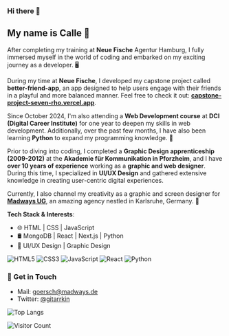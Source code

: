 ### Hi there 👋

## My name is Calle 🚀

After completing my training at **Neue Fische** Agentur Hamburg, I fully immersed myself in the world of coding and embarked on my exciting journey as a developer. 🖥️

During my time at **Neue Fische**, I developed my capstone project called **better-friend-app**, an app designed to help users engage with their friends in a playful and more balanced manner. Feel free to check it out:
<a href="https://capstone-project-seven-rho.vercel.app/" target="_blank">**capstone-project-seven-rho.vercel.app**</a>.

Since October 2024, I'm also attending a **Web Development course** at **DCI (Digital Career Institute)** for one year to deepen my skills in web development. Additionally, over the past few months, I have also been learning **Python** to expand my programming knowledge. 🐍

Prior to diving into coding, I completed a **Graphic Design apprenticeship (2009-2012)** at the **Akademie für Kommunikation in Pforzheim**, and I have **over 10 years of experience** working as a **graphic and web designer**. During this time, I specialized in **UI/UX Design** and gathered extensive knowledge in creating user-centric digital experiences.

Currently, I also channel my creativity as a graphic and screen designer for [**Madways UG**](https://www.madways.de/), an amazing agency nestled in Karlsruhe, Germany. 🎨

**Tech Stack & Interests**: 
- 🌐 HTML | CSS | JavaScript 
- 🛢️ MongoDB | React | Next.js | Python
- 🎲 UI/UX Design | Graphic Design

![HTML5](https://img.shields.io/badge/-HTML5-E34F26?style=flat&logo=html5&logoColor=white)
![CSS3](https://img.shields.io/badge/-CSS3-1572B6?style=flat&logo=css3&logoColor=white)
![JavaScript](https://img.shields.io/badge/-JavaScript-F7DF1E?style=flat&logo=javascript&logoColor=black)
![React](https://img.shields.io/badge/-React-61DAFB?style=flat&logo=react&logoColor=black)
![Python](https://img.shields.io/badge/-Python-3776AB?style=flat&logo=python&logoColor=white)

### 💌 Get in Touch
- Mail: goersch@madways.de
- Twitter: [@gitarrkin](https://twitter.com/gitarrkin)

![Top Langs](https://github-readme-stats.vercel.app/api/top-langs/?username=cmgoersch&layout=compact)

![Visitor Count](https://profile-counter.glitch.me/cmgoersch/count.svg)





